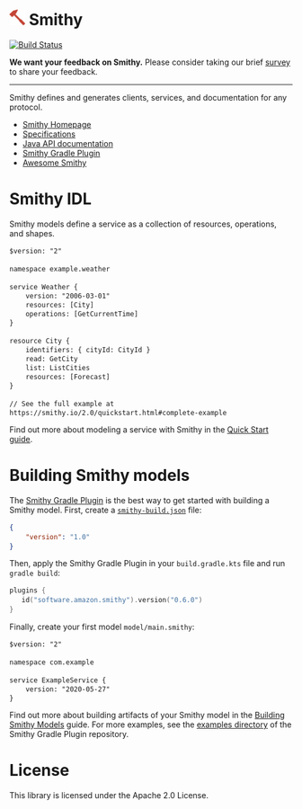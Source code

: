 # <img alt="Smithy" src="docs/_static/favicon.png" width="28"> Smithy
[![Build Status](https://github.com/smithy-lang/smithy/workflows/ci/badge.svg)](https://github.com/smithy-lang/smithy/actions/workflows/ci.yml)

<strong> We want your feedback on Smithy.</strong>
Please consider taking our brief <a href="https://amazonmr.au1.qualtrics.com/jfe/form/SV_9Rfqo2wizSpnZPM">survey</a>
to share your feedback.

---

Smithy defines and generates clients, services, and documentation for
any protocol.

* [Smithy Homepage][docs]
* [Specifications][specs]
* [Java API documentation][javadocs]
* [Smithy Gradle Plugin][Smithy Gradle Plugin]
* [Awesome Smithy][awesome-smithy]


# Smithy IDL

Smithy models define a service as a collection of resources, operations, and
shapes.

```smithy
$version: "2"

namespace example.weather

service Weather {
    version: "2006-03-01"
    resources: [City]
    operations: [GetCurrentTime]
}

resource City {
    identifiers: { cityId: CityId }
    read: GetCity
    list: ListCities
    resources: [Forecast]
}

// See the full example at https://smithy.io/2.0/quickstart.html#complete-example
```

Find out more about modeling a service with Smithy in the [Quick Start
guide][quickstart].


# Building Smithy models

The [Smithy Gradle Plugin] is the best way to get started with building a
Smithy model. First, create a [`smithy-build.json`] file:

```json
{
    "version": "1.0"
}
```

Then, apply the Smithy Gradle Plugin in your `build.gradle.kts` file and run
`gradle build`:

```kotlin
plugins {
   id("software.amazon.smithy").version("0.6.0")
}
```

Finally, create your first model `model/main.smithy`:

```smithy
$version: "2"

namespace com.example

service ExampleService {
    version: "2020-05-27"
}
```

Find out more about building artifacts of your Smithy model in the [Building
Smithy Models][building] guide. For more examples, see the
[examples directory](https://github.com/awslabs/smithy-gradle-plugin/tree/main/examples)
of the Smithy Gradle Plugin repository.

# License

This library is licensed under the Apache 2.0 License.

[docs]: https://smithy.io/
[specs]: https://smithy.io/2.0/spec/
[javadocs]: https://smithy.io/javadoc/latest/
[quickstart]: https://smithy.io/2.0/quickstart.html
[Smithy Gradle Plugin]: https://github.com/awslabs/smithy-gradle-plugin/
[`smithy-build.json`]: https://smithy.io/2.0/guides/building-models/build-config.html#using-smithy-build-json
[building]: https://smithy.io/2.0/guides/building-models/index.html
[awesome-smithy]: https://github.com/smithy-lang/awesome-smithy
